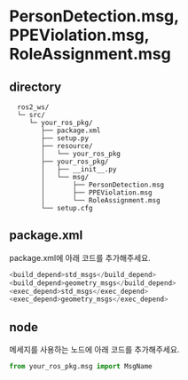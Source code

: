 # PersonDetection.msg, PPEViolation.msg, RoleAssignment.msg

## **directory**
```
  ros2_ws/
  └─ src/
     └─ your_ros_pkg/
        ├── package.xml
        ├── setup.py
        ├── resource/
        │   └── your_ros_pkg
        ├── your_ros_pkg/
        │   ├── __init__.py
        │   └── msg/
        │       ├── PersonDetection.msg
        │       ├── PPEViolation.msg
        │       └── RoleAssignment.msg
        └── setup.cfg
```        

## **package.xml**

package.xml에 아래 코드를 추가해주세요.

```python
<build_depend>std_msgs</build_depend>
<build_depend>geometry_msgs</build_depend>
<exec_depend>std_msgs</exec_depend>
<exec_depend>geometry_msgs</exec_depend>
```

## **node**

메세지를 사용하는 노드에 아래 코드를 추가해주세요.

```python
from your_ros_pkg.msg import MsgName
```

